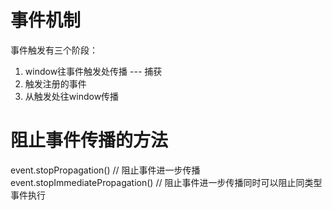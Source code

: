 # 事件机制
事件触发有三个阶段：
1. window往事件触发处传播 --- 捕获
2. 触发注册的事件
3. 从触发处往window传播

# 阻止事件传播的方法
event.stopPropagation() // 阻止事件进一步传播
event.stopImmediatePropagation() // 阻止事件进一步传播同时可以阻止同类型事件执行